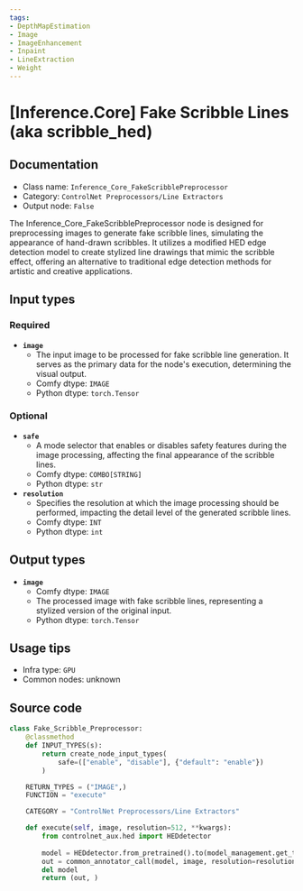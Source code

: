 ```yaml
---
tags:
- DepthMapEstimation
- Image
- ImageEnhancement
- Inpaint
- LineExtraction
- Weight
---
```


# [Inference.Core] Fake Scribble Lines (aka scribble_hed)
## Documentation
- Class name: `Inference_Core_FakeScribblePreprocessor`
- Category: `ControlNet Preprocessors/Line Extractors`
- Output node: `False`

The Inference_Core_FakeScribblePreprocessor node is designed for preprocessing images to generate fake scribble lines, simulating the appearance of hand-drawn scribbles. It utilizes a modified HED edge detection model to create stylized line drawings that mimic the scribble effect, offering an alternative to traditional edge detection methods for artistic and creative applications.
## Input types
### Required
- **`image`**
    - The input image to be processed for fake scribble line generation. It serves as the primary data for the node's execution, determining the visual output.
    - Comfy dtype: `IMAGE`
    - Python dtype: `torch.Tensor`
### Optional
- **`safe`**
    - A mode selector that enables or disables safety features during the image processing, affecting the final appearance of the scribble lines.
    - Comfy dtype: `COMBO[STRING]`
    - Python dtype: `str`
- **`resolution`**
    - Specifies the resolution at which the image processing should be performed, impacting the detail level of the generated scribble lines.
    - Comfy dtype: `INT`
    - Python dtype: `int`
## Output types
- **`image`**
    - Comfy dtype: `IMAGE`
    - The processed image with fake scribble lines, representing a stylized version of the original input.
    - Python dtype: `torch.Tensor`
## Usage tips
- Infra type: `GPU`
- Common nodes: unknown


## Source code
```python
class Fake_Scribble_Preprocessor:
    @classmethod
    def INPUT_TYPES(s):
        return create_node_input_types(
            safe=(["enable", "disable"], {"default": "enable"})
        )

    RETURN_TYPES = ("IMAGE",)
    FUNCTION = "execute"

    CATEGORY = "ControlNet Preprocessors/Line Extractors"

    def execute(self, image, resolution=512, **kwargs):
        from controlnet_aux.hed import HEDdetector
        
        model = HEDdetector.from_pretrained().to(model_management.get_torch_device())
        out = common_annotator_call(model, image, resolution=resolution, scribble=True, safe=kwargs["safe"]=="enable")
        del model
        return (out, )

```
